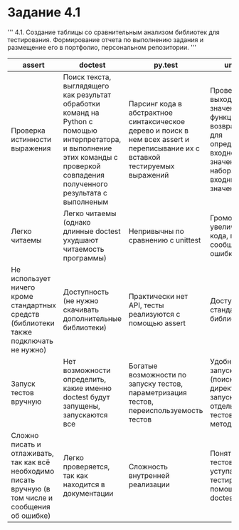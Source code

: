 # Задание 4.1 
''' 4.1. Создание таблицы со сравнительным анализом библиотек для тестирования. Формирование отчета по выполнению задания и размещение его в портфолио, персональном репозитории. '''


assert | doctest | py.test | unittest
-|-|-|-
Проверка истинности выражения | Поиск текста, выглядящего как результат обработки команд на Python с помощью интерпретатора, и выполнение этих команды с проверкой совпадения полученного результата с выполненым |	Парсинг кода в абстрактное синтаксическое дерево и поиск в нем всех assert и переписывание их с вставкой тестируемых выражений | Проверка выходного значения функции, возвращаемого для определенного входного значения или набора входных значений
Легко читаемы	| Легко читаемы (однако длинные doctest ухудшают читаемость программы) | Непривычны по сравнению с unittest | Громоздкий, увеличение кода, понятные сообщения об ошибках
Не использует ничего кроме стандартных средств (библиотеки также подключать не нужно)	| Доступность (не нужно скачивать дополнительные библиотеки) | Практически нет API, тесты реализуются с помощью assert | Доступен в стандартной библиотеке
Запуск тестов вручную	| Нет возможности определить, какие именно doctest будут запущены, запускаются все | Богатые возможности по запуску тестов, параметризация тестов, переиспользуемость тестов | Удобный запуск тестов (поиск тестов в директории, запуск отдельных тестов, методов и т. д.)
Сложно писать и отлаживать, так как всё необходимо писать вручную (в том числе и сообщения об ошибке)	| Легко проверяется, так как находится в документации |	Сложность внутренней реализации |	Понятность тестов уступает видам тестирования с помощью doctest, assert
